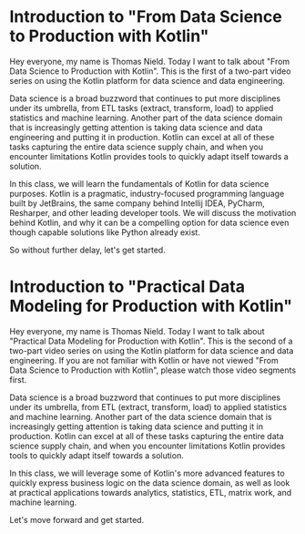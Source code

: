 # Introduction to "From Data Science to Production with Kotlin"

Hey everyone, my name is Thomas Nield. Today I want to talk about "From Data Science to Production with Kotlin". This is the first of a two-part video series on using the Kotlin platform for data science and data engineering.

Data science is a broad buzzword that continues to put more disciplines under its umbrella, from ETL tasks (extract, transform, load) to applied statistics and machine learning. Another part of the data science domain that is increasingly getting attention is taking data science and data engineering and putting it in production. Kotlin can excel at all of these tasks capturing the entire data science supply chain, and when you encounter limitations Kotlin provides tools to quickly adapt itself towards a solution.

In this class, we will learn the fundamentals of Kotlin for data science purposes. Kotlin is a pragmatic, industry-focused programming language built by JetBrains, the same company behind Intellij IDEA, PyCharm, Resharper, and other leading developer tools. We will discuss the motivation behind Kotlin, and why it can be a compelling option for data science even though capable solutions like Python already exist.

So without further delay, let's get started.


# Introduction to "Practical Data Modeling for Production with Kotlin"

Hey everyone, my name is Thomas Nield. Today I want to talk about "Practical Data Modeling for Production with Kotlin". This is the second of a two-part video series on using the Kotlin platform for data science and data engineering. If you are not familiar with Kotlin or have not viewed "From Data Science to Production with Kotlin", please watch those video segments first.

Data science is a broad buzzword that continues to put more disciplines under its umbrella, from ETL (extract, transform, load) to applied statistics and machine learning. Another part of the data science domain that is increasingly getting attention is taking data science and putting it in production. Kotlin can excel at all of these tasks capturing the entire data science supply chain, and when you encounter limitations Kotlin provides tools to quickly adapt itself towards a solution.

In this class, we will leverage some of Kotlin's more advanced features to quickly express business logic on the data science domain, as well as look at practical applications towards analytics, statistics, ETL, matrix work, and machine learning.

Let's move forward and get started.
